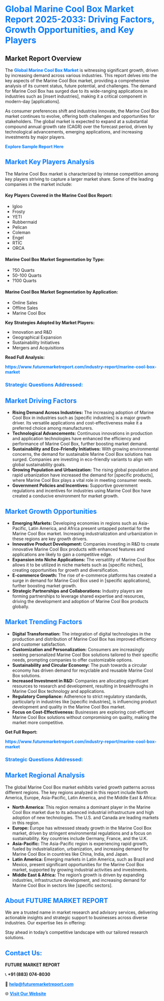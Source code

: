 <h1 style="color: #007BFF;">Global Marine Cool Box Market Report 2025-2033: Driving Factors, Growth Opportunities, and Key Players</h1>

<section id="overview">
<h2>Market Report Overview</h2>
<p>The <a href="https://www.futuremarketreport.com/industry-report/marine-cool-box-market" style="color: #007BFF; text-decoration: none;"><strong>Global Marine Cool Box Market</strong></a> is witnessing significant growth, driven by increasing demand across various industries. This report delves into the key aspects of the Marine Cool Box market, providing a comprehensive analysis of its current status, future potential, and challenges. The demand for Marine Cool Box has surged due to its wide-ranging applications in industries such as [insert industries], making it a critical component in modern-day [applications].</p>
<p>As consumer preferences shift and industries innovate, the Marine Cool Box market continues to evolve, offering both challenges and opportunities for stakeholders. The global market is expected to expand at a substantial compound annual growth rate (CAGR) over the forecast period, driven by technological advancements, emerging applications, and increasing investments by major players.</p>
</section>

<section id="overview">
<p><a href="https://www.futuremarketreport.com/request-sample/reportId=127707" style="color: #007BFF; text-decoration: none;"><strong>Explore Sample Report Here</strong></a></p>
</section>

<section id="key-players">
<h2 style="color: #007BFF;">Market Key Players Analysis</h2>
<p>The Marine Cool Box market is characterized by intense competition among key players striving to capture a larger market share. Some of the leading companies in the market include:</p>
<h4>Key Players Covered in the Marine Cool Box Report:</h4>
<ul><li>Igloo</li><li>Frosty</li><li>YETI</li><li>Rubbermaid</li><li>Pelican</li><li>Coleman</li><li>Engel</li><li>RTIC</li><li>ORCA</li></ul>
<h4>Marine Cool Box Market Segmentation by Type:</h4>
<ul><li>?50 Quarts</li><li>50-100 Quarts</li><li>?100 Quarts</li></ul>

<h4>Marine Cool Box Market Segmentation by Application:</h4>
<ul><li>Online Sales</li><li>Offline Sales</li><li>Marine Cool Box</li></ul>
<p><strong>Key Strategies Adopted by Market Players:</strong></p>
<ul>
<li>Innovation and R&D</li>
<li>Geographical Expansion</li>
<li>Sustainability Initiatives</li>
<li>Mergers and Acquisitions</li>
</ul>
</section>

<section>
<p><strong>Read Full Analysis: </strong></p><a href="https://www.futuremarketreport.com/industry-report/marine-cool-box-market" style="color: #007BFF; text-decoration: none;"><strong>https://www.futuremarketreport.com/industry-report/marine-cool-box-market</strong></a>
<h3 style="color: #007BFF;">Strategic Questions Addressed:</h3>
</section>

<section id="driving-factors">
<h2 style="color: #007BFF;">Market Driving Factors</h2>
<ul>
<li><strong>Rising Demand Across Industries:</strong> The increasing adoption of Marine Cool Box in industries such as [specific industries] is a major growth driver. Its versatile applications and cost-effectiveness make it a preferred choice among manufacturers.</li>
<li><strong>Technological Advancements:</strong> Continuous innovations in production and application technologies have enhanced the efficiency and performance of Marine Cool Box, further boosting market demand.</li>
<li><strong>Sustainability and Eco-Friendly Initiatives:</strong> With growing environmental concerns, the demand for sustainable Marine Cool Box solutions has surged. Companies are investing in eco-friendly variants to align with global sustainability goals.</li>
<li><strong>Growing Population and Urbanization:</strong> The rising global population and rapid urbanization have increased the demand for [specific products], where Marine Cool Box plays a vital role in meeting consumer needs.</li>
<li><strong>Government Policies and Incentives:</strong> Supportive government regulations and incentives for industries using Marine Cool Box have created a conducive environment for market growth.</li>
</ul>
</section>

<section id="growth-opportunities">
<h2 style="color: #007BFF;">Market Growth Opportunities</h2>
<ul>
<li><strong>Emerging Markets:</strong> Developing economies in regions such as Asia-Pacific, Latin America, and Africa present untapped potential for the Marine Cool Box market. Increasing industrialization and urbanization in these regions are key growth drivers.</li>
<li><strong>Innovative Product Development:</strong> Companies investing in R&D to create innovative Marine Cool Box products with enhanced features and applications are likely to gain a competitive edge.</li>
<li><strong>Expansion into Niche Applications:</strong> The versatility of Marine Cool Box allows it to be utilized in niche markets such as [specific niches], creating opportunities for growth and diversification.</li>
<li><strong>E-commerce Growth:</strong> The rise of e-commerce platforms has created a surge in demand for Marine Cool Box used in [specific applications], further boosting market growth.</li>
<li><strong>Strategic Partnerships and Collaborations:</strong> Industry players are forming partnerships to leverage shared expertise and resources, driving the development and adoption of Marine Cool Box products globally.</li>
</ul>
</section>

<section id="trending-factors">
<h2 style="color: #007BFF;">Market Trending Factors</h2>
<ul>
<li><strong>Digital Transformation:</strong> The integration of digital technologies in the production and distribution of Marine Cool Box has improved efficiency and customer satisfaction.</li>
<li><strong>Customization and Personalization:</strong> Consumers are increasingly seeking personalized Marine Cool Box solutions tailored to their specific needs, prompting companies to offer customizable options.</li>
<li><strong>Sustainability and Circular Economy:</strong> The push towards a circular economy has driven demand for recyclable and reusable Marine Cool Box solutions.</li>
<li><strong>Increased Investment in R&D:</strong> Companies are allocating significant resources to research and development, resulting in breakthroughs in Marine Cool Box technology and applications.</li>
<li><strong>Regulatory Compliance:</strong> Adherence to strict regulatory standards, particularly in industries like [specific industries], is influencing product development and quality in the Marine Cool Box market.</li>
<li><strong>Focus on Cost-Effectiveness:</strong> Businesses are exploring cost-efficient Marine Cool Box solutions without compromising on quality, making the market more competitive.</li>
</ul>
</section>

<section>
<p><strong>Get Full Report: </strong></p><a href="https://www.futuremarketreport.com/industry-report/marine-cool-box-market" style="color: #007BFF; text-decoration: none;"><strong>https://www.futuremarketreport.com/industry-report/marine-cool-box-market</strong></a>
<h3 style="color: #007BFF;">Strategic Questions Addressed:</h3>
</section>


<section id="regional-analysis">
<h2 style="color: #007BFF;">Market Regional Analysis</h2>
<p>The global Marine Cool Box market exhibits varied growth patterns across different regions. The key regions analyzed in this report include North America, Europe, Asia-Pacific, Latin America, and the Middle East & Africa:</p>
<ul>
<li><strong>North America:</strong> This region remains a dominant player in the Marine Cool Box market due to its advanced industrial infrastructure and high adoption of new technologies. The U.S. and Canada are leading markets in this region.</li>
<li><strong>Europe:</strong> Europe has witnessed steady growth in the Marine Cool Box market, driven by stringent environmental regulations and a focus on sustainability. Key countries include Germany, France, and the U.K.</li>
<li><strong>Asia-Pacific:</strong> The Asia-Pacific region is experiencing rapid growth, fueled by industrialization, urbanization, and increasing demand for Marine Cool Box in countries like China, India, and Japan.</li>
<li><strong>Latin America:</strong> Emerging markets in Latin America, such as Brazil and Mexico, present significant opportunities for the Marine Cool Box market, supported by growing industrial activities and investments.</li>
<li><strong>Middle East & Africa:</strong> The region’s growth is driven by expanding industries, infrastructure development, and increasing demand for Marine Cool Box in sectors like [specific sectors].</li>
</ul>
</section>

<footer>
<h2 style="color: #007BFF;">About FUTURE MARKET REPORT</h2>
<p>We are a trusted name in market research and advisory services, delivering actionable insights and strategic support to businesses across diverse industries. Our expertise lies in offering:</p>

<p>Stay ahead in today’s competitive landscape with our tailored research solutions.</p>

<h2 style="color: #007BFF;">Contact Us:</h2>
<p><strong>FUTURE MARKET REPORT</strong></p>
<p>📞 <strong>+91 (883) 074-8030</strong></p>
<p>📧 <strong><a href="mailto:help@futuremarketreport.com" style="color: #007BFF;">help@futuremarketreport.com</a></strong></p>
<p>🌐 <strong><a href="https://www.futuremarketreport.com/" style="color: #007BFF;">Visit Our Website</a></strong></p>
</footer>